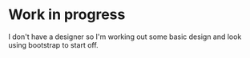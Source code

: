 # Work in progress

I don't have a designer so I'm working out some basic
design and look using bootstrap to start off.
